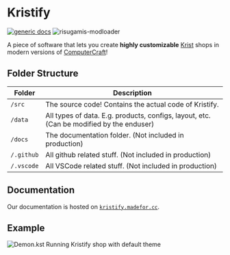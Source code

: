 # Kristify

[![generic docs](https://cdn.jsdelivr.net/npm/@intergrav/devins-badges@3/assets/cozy/documentation/generic_vector.svg)](https://kristify.madefor.cc)
![risugamis-modloader](https://cdn.jsdelivr.net/npm/@intergrav/devins-badges@3/assets/cozy/unsupported/risugamis-modloader_vector.svg)

A piece of software that lets you create **highly customizable** [Krist](https://krist.dev/) shops in modern versions of [ComputerCraft](https://modrinth.com/mod/cc-tweaked)!

## Folder Structure

| Folder     | Description                                                                              |
| ---------- | ---------------------------------------------------------------------------------------- |
| `/src`     | The source code! Contains the actual code of Kristify.                                   |
| `/data`    | All types of data. E.g. products, configs, layout, etc. (Can be modified by the enduser) |
| `/docs`    | The documentation folder. (Not included in production)                                   |
| `/.github` | All github related stuff. (Not included in production)                                   |
| `/.vscode` | All VSCode related stuff. (Not included in production)                                   |

## Documentation

Our documentation is hosted on [`kristify.madefor.cc`](https://kristify.madefor.cc).

## Example

![Demon.kst](https://i.imgur.com/OtV4Ixj.png)
Running Kristify shop with default theme
